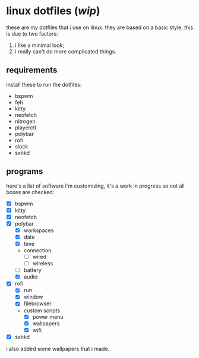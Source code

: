# **linux dotfiles** (_wip_)

these are my dotfiles that i use on linux. they are based on a basic style, this is due to two factors:
1. i like a minimal look;
1. i really can't do more complicated things.

## requirements

install these to run the dotfiles:
+ bspwm
+ feh
+ kitty
+ neofetch
+ nitrogen
+ playerctl
+ polybar
+ rofi
+ slock
+ sxhkd

## programs

here's a list of software i'm customizing, it's a work in progress so not all boxes are checked:
+ [x] bspwm
+ [x] kitty
+ [x] neofetch
+ [x] polybar
    + [x] workspaces
    + [x] date
    + [x] time
    + connection
        + [ ] wired
        + [ ] wireless
    + [ ] battery
    + [x] audio
+ [x] rofi
    + [x] run
    + [x] window
    + [x] filebrowser
    + custom scripts
        + [x] power menu
        + [x] wallpapers
        + [x] wifi
+ [x] sxhkd

i also added some wallpapers that i made.